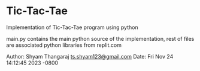 # Tic-Tac-Tae

Implementation of Tic-Tac-Tae program using python
    
main.py contains the main python source of the implementation, rest
of files are associated python libraries from replit.com
    
Author:    Shyam Thangaraj <ts.shyam123@gmail.com>
Date:      Fri Nov 24 14:12:45 2023 -0800
